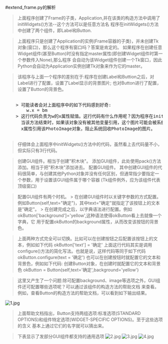#extend_frame.py的解析
> 上面程序创建了Frame的子类，Application,并在该类的构造方法中调用了initWidgets()方法--这个方法可以是任意方法名
  程序在initWidgets()方法中创建了两个组件，即Label和Button.

> 上面程序只是创建了Application的实例(Frame容器的子类)，并未创建Tk对象(窗口)，那么这个程序有窗口吗？答案是肯定的。
  如果程序在创建任意Widget组件(甚至Button)时没有指定master属性(即创建Widget组件时第一个参数传入None),那么程序
  会自动为该Widget组件创建一个Tk窗口，因此Python会自动为Application实例创建Tk对象来作为它的master。

> 该程序与上面一个程序的差别在于:程序在创建Label和Buttion之后，对Label进行了配置，设置了Label显示的背景图片;
  也对Button进行了配置，设置了Button的背景色。

<pre>

	> 可能读者会对上面程序中的如下代码感到好奇:
		w.x = bm
 	> 这行代码负责为w的x属性赋值。这行代码有什么作用呢？因为程序在initWidgets()方法中创建了PhotoImage对象，这是一个图片对象。
  	  当该方法结束时，如果该对象没有被其他变量引用，这个图片可能会被系统回收，此处由于(Label对象)需要使用该图片，因此程序就让w的
      x属性引用该PhotoImage对象，阻止系统回收PhotoImage的图片。

</pre>

> 仔细体会上面程序中initWidgets()方法中的代码，虽然看上去代码量不小，但实际只有3行代码。
  
  > 创建GUI组件。相当于创建"积木块"。
  > 添加GUI组件，此处使用pack()方法添加。相当于把"积木块"添加进去。
  > 配置GUI组件。
> 其中创建GUI组件的代码很简单，与创建其他Python对象并没有任何区别，但通常指少要指定一个参数，用于设置该GUI组件属于哪个容器
  (Tk组件例外，应为该组件代表顶级窗口)

> 配置GUI组件有两个时机。
    > 在创建GUI组件时以关键字参数的方式配置。例如Button(self,text="确定")，其中text="确定"就指定了该按钮上的文本是"确定"。
    > 在创建完成之后，以字典语法进行配置。例如okButton['background']='yellow',这种语法使得okButton看上去就像一个字典，它
      用于配置okButton的background属性，从而改变该按钮的背景色。


> 上面两种方式完全可以切换。比如可以在创建按钮之后配置该按钮上的文本，例如如下代码
  > okButton['text'] = '确定'
  上面这行代码其实是调用configure()方法的简化写法。也就是说，这样代码等同于如下代码
  > okButton.configure(text = '确定')
  也可以在创建按钮时就配置它的文本和背景色，例如如下代码:
  > 创建Button对象，在创建时就配置它的文本和背景色
  okButton = Button(self,text='确定',background='yellow')

> 这里又产生了一个问题:除可配置background、image等选项之外，GUI组件还可配置哪些选项呢？可以通过该组件的构造方法的帮助文档
  来查看。例如，查看Button的构造方法的帮助文档，可以看到如下输出结果。

![1.jpg](/Users/kingdom/Documents/githubcode/NA_PYTHON/python/training/crazy_python/chapter11/Tkinter/extend_frame/1.jpg)
> 上面帮助文档指出，Button支持两组选项:标准选项(STANDARD OPTIONS)和组件特定选项(WIDGET-SPECIFIC OPTIONS)。至于这些选项的含义
  基本上通过它们的名字就可以猜出来。


> 下表显示了发部分GUI组件都支持的通用选项
![2.jpg](/Users/kingdom/Documents/githubcode/NA_PYTHON/python/training/crazy_python/chapter11/Tkinter/extend_frame/2.jpg)
![3.jpg](/Users/kingdom/Documents/githubcode/NA_PYTHON/python/training/crazy_python/chapter11/Tkinter/extend_frame/3.jpg)
![4.jpg](/Users/kingdom/Documents/githubcode/NA_PYTHON/python/training/crazy_python/chapter11/Tkinter/extend_frame/4.jpg)
